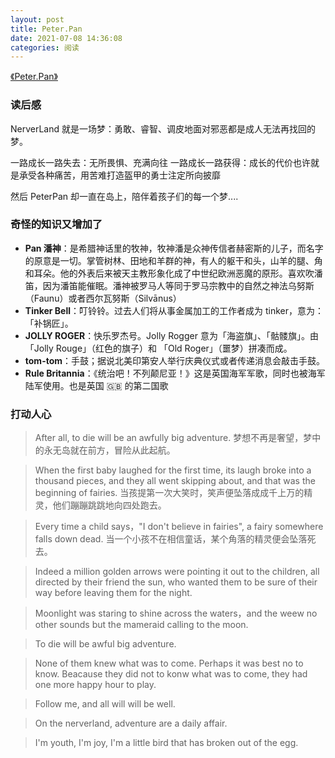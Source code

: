 ```yaml
---
layout: post
title: Peter.Pan
date: 2021-07-08 14:36:08
categories: 阅读
---
```


[《Peter.Pan》](https://book.douban.com/subject/1386094/)

<!-- more -->

### 读后感

NerverLand 就是一场梦：勇敢、睿智、调皮地面对邪恶都是成人无法再找回的梦。

一路成长一路失去：无所畏惧、充满向往
一路成长一路获得：成长的代价也许就是承受各种痛苦，用苦难打造盔甲的勇士注定所向披靡

然后 PeterPan 却一直在岛上，陪伴着孩子们的每一个梦....

### 奇怪的知识又增加了

* <font style="font-weight:bold">Pan 潘神</font>：是希腊神话里的牧神，牧神潘是众神传信者赫密斯的儿子，而名字的原意是一切。掌管树林、田地和羊群的神，有人的躯干和头，山羊的腿、角和耳朵。他的外表后来被天主教形象化成了中世纪欧洲恶魔的原形。喜欢吹潘笛，因为潘笛能催眠。潘神被罗马人等同于罗马宗教中的自然之神法乌努斯（Faunu）或者西尔瓦努斯（Silvānus）
* <font style="font-weight:bold">Tinker Bell</font>：叮铃铃。过去人们将从事金属加工的工作者成为 tinker，意为：「补锅匠」。
* <font style="font-weight:bold">JOLLY ROGER</font>：快乐罗杰号。Jolly Rogger 意为「海盗旗」、「骷髅旗」。由「Jolly Rouge」（红色的旗子）和 「Old Roger」（噩梦）拼凑而成。
* <font style="font-weight:bold">tom-tom</font>：手鼓；据说北美印第安人举行庆典仪式或者传递消息会敲击手鼓。
* <font style="font-weight:bold">Rule Britannia</font>：《统治吧！不列颠尼亚！》这是英国海军军歌，同时也被海军陆军使用。也是英国 🇬🇧 的第二国歌

### 打动人心

> After all, to die will be an awfully big adventure.
梦想不再是奢望，梦中的永无岛就在前方，冒险从此起航。

> When the first baby laughed for the first time, its laugh broke into a thousand pieces, and they all went skipping about, and that was the beginning of fairies. 
当孩提第一次大笑时，笑声便坠落成成千上万的精灵，他们蹦蹦跳跳地向四处跑去。

> Every time a child says，"I don't believe in fairies", a fairy somewhere falls down dead. 
当一个小孩不在相信童话，某个角落的精灵便会坠落死去。

> Indeed a million golden arrows were pointing it out to the children, all directed by their friend the sun, who wanted them to be sure of their way before leaving them for the night.

> Moonlight was  staring to shine across the waters，and the weew no other sounds but the mameraid calling to the moon.

> To die will be awful big adventure.

> None of them knew what was to come. Perhaps it was best no to know. Beacause they did not to konw what was to come, they had one more happy hour to play.

>  Follow me, and all will will be well.

>  On the nerverland, adventure are a daily affair.

> I'm youth, I'm joy, I'm a little bird that has broken out of the egg.

